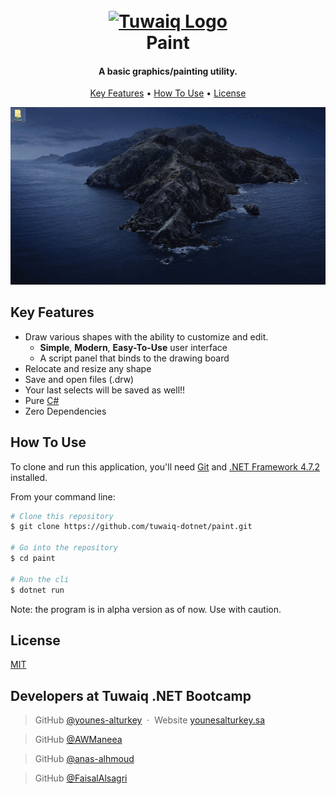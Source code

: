 
<h1 align="center">
  <br>
  <a href="https://safcsp.org.sa/en.html" target="_blank">
  <img src="https://raw.githubusercontent.com/tuwaiq-dotnet/json-parser-team-yaai/main/logo.png" alt="Tuwaiq Logo" width="80"></img></a>
  <br>
  Paint
  <br>
</h1>
<h4 align="center">A basic graphics/painting utility.</h4>

<p align="center">
  <a href="#key-features">Key Features</a> •
  <a href="#how-to-use">How To Use</a> •
  <a href="#license">License</a>
</p>

<p align="center">
  <img src="https://raw.githubusercontent.com/younes-alturkey/paint/main/demo.gif" alt="demo"/>
</p>

## Key Features

- Draw various shapes with the ability to customize and edit.
  - **Simple**, **Modern**, **Easy-To-Use** user interface
  - A script panel that binds to the drawing board
- Relocate and resize any shape
- Save and open files (.drw)
- Your last selects will be saved as well!!
- Pure [C#](https://docs.microsoft.com/en-us/dotnet/csharp/)
- Zero Dependencies

## How To Use

To clone and run this application, you'll need [Git](https://git-scm.com) and [.NET Framework 4.7.2](https://dotnet.microsoft.com/download/dotnet-framework/net472) installed.

From your command line:

```bash
# Clone this repository
$ git clone https://github.com/tuwaiq-dotnet/paint.git

# Go into the repository
$ cd paint

# Run the cli
$ dotnet run

```

Note: the program is in alpha version as of now. Use with caution.

## License

[MIT](https://github.com/tuwaiq-dotnet/paint-drw/blob/main/LICENSE.md)

## Developers at Tuwaiq .NET Bootcamp

> GitHub [@younes-alturkey](https://github.com/younes-alturkey) &nbsp;&middot;&nbsp;
> Website [younesalturkey.sa](https://younesalturkey.sa) &nbsp;&nbsp;

> GitHub [@AWManeea](https://github.com/AWManeea) &nbsp;&nbsp;

> GitHub [@anas-alhmoud](https://github.com/anas-alhmoud) &nbsp;&nbsp;

> GitHub [@FaisalAlsagri](https://github.com/FaisalAlsagri) &nbsp;&nbsp;

